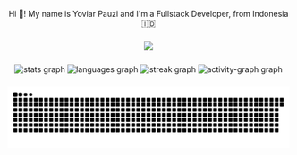 <p align="center">Hi 👋! My name is Yoviar Pauzi and I'm a Fullstack Developer, from Indonesia🇮🇩</p>

###

<div align="center">
  <img height="170" src="https://i.giphy.com/media/v1.Y2lkPTc5MGI3NjExbnF4MHBlMzB6M3g4a3YzZ2F4M3Iyd201MjV0M2c5c2N5MWhrMGRocCZlcD12MV9pbnRlcm5hbF9naWZfYnlfaWQmY3Q9Zw/111ebonMs90YLu/giphy.gif"  />
</div>

###

<div align="center">
  <img src="https://github-readme-stats.vercel.app/api?username=yoviarpauzi&hide_title=false&hide_rank=false&show_icons=true&include_all_commits=true&count_private=true&disable_animations=false&theme=dracula&locale=en&hide_border=false&order=1" height="150" alt="stats graph"  />
  <img src="https://github-readme-stats.vercel.app/api/top-langs?username=yoviarpauzi&locale=en&hide_title=false&layout=compact&card_width=320&langs_count=5&theme=dracula&hide_border=false&order=2" height="150" alt="languages graph"  />
  <img src="https://streak-stats.demolab.com?user=yoviarpauzi&locale=en&mode=daily&theme=dracula&hide_border=false&border_radius=5&order=3" height="150" alt="streak graph"  />
  <img src="https://github-readme-activity-graph.vercel.app/graph?username=yoviarpauzi&radius=16&theme=react&area=true&order=5" height="300" alt="activity-graph graph"  />
</div>

###

<img src="https://raw.githubusercontent.com/yoviarpauzi/yoviarpauzi/output/snake.svg" alt="Snake animation" />

###
